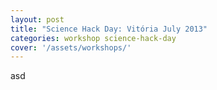 ```yaml
---
layout: post
title: "Science Hack Day: Vitória July 2013"
categories: workshop science-hack-day
cover: '/assets/workshops/'
---
```


asd

